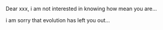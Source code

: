 Dear xxx, i am not interested in knowing how mean you are...

i am sorry that evolution has left you out...
